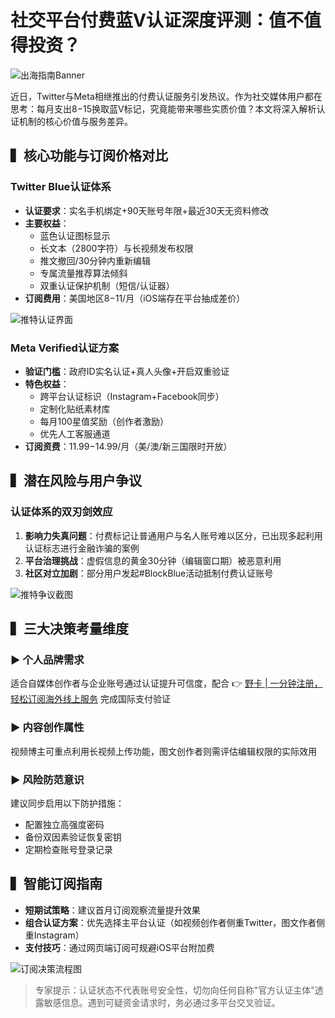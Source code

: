 # 社交平台付费蓝V认证深度评测：值不值得投资？

![出海指南Banner](https://bbtdd.com/wp-content/uploads/img/68275328433765.webp)

近日，Twitter与Meta相继推出的付费认证服务引发热议。作为社交媒体用户都在思考：每月支出$8-$15换取蓝V标记，究竟能带来哪些实质价值？本文将深入解析认证机制的核心价值与服务差异。

## ▍核心功能与订阅价格对比

### Twitter Blue认证体系
- **认证要求**：实名手机绑定+90天账号年限+最近30天无资料修改
- **主要权益**：
  - 蓝色认证图标显示
  - 长文本（2800字符）与长视频发布权限
  - 推文撤回/30分钟内重新编辑
  - 专属流量推荐算法倾斜
  - 双重认证保护机制（短信/认证器）
- **订阅费用**：美国地区$8-$11/月（iOS端存在平台抽成差价）

![推特认证界面](https://bbtdd.com/wp-content/uploads/img/1433175523694988.webp)

### Meta Verified认证方案
- **验证门槛**：政府ID实名认证+真人头像+开启双重验证
- **特色权益**：
  - 跨平台认证标识（Instagram+Facebook同步）
  - 定制化贴纸素材库
  - 每月100星值奖励（创作者激励）
  - 优先人工客服通道
- **订阅资费**：$11.99-$14.99/月（美/澳/新三国限时开放）

## ▍潜在风险与用户争议

### 认证体系的双刃剑效应
1. **影响力失真问题**：付费标记让普通用户与名人账号难以区分，已出现多起利用认证标志进行金融诈骗的案例
2. **平台治理挑战**：虚假信息的黄金30分钟（编辑窗口期）被恶意利用
3. **社区对立加剧**：部分用户发起#BlockBlue活动抵制付费认证账号

![推特争议截图](https://bbtdd.com/wp-content/uploads/img/1686749317632.webp)

## ▍三大决策考量维度

### ▶ 个人品牌需求
适合自媒体创作者与企业账号通过认证提升可信度，配合 👉 [野卡 | 一分钟注册，轻松订阅海外线上服务](https://bbtdd.com/yeka) 完成国际支付验证

### ▶ 内容创作属性
视频博主可重点利用长视频上传功能，图文创作者则需评估编辑权限的实际效用

### ▶ 风险防范意识
建议同步启用以下防护措施：
- 配置独立高强度密码
- 备份双因素验证恢复密钥
- 定期检查账号登录记录

## ▍智能订阅指南

- **短期试策略**：建议首月订阅观察流量提升效果
- **组合认证方案**：优先选择主平台认证（如视频创作者侧重Twitter，图文作者侧重Instagram）
- **支付技巧**：通过网页端订阅可规避iOS平台附加费

![订阅决策流程图](https://bbtdd.com/wp-content/uploads/img/385607260834827.webp)

> 专家提示：认证状态不代表账号安全性，切勿向任何自称"官方认证主体"透露敏感信息。遇到可疑资金请求时，务必通过多平台交叉验证。